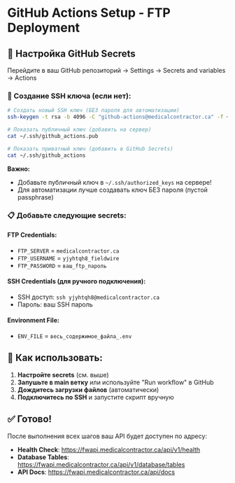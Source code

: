 # GitHub Actions Setup - FTP Deployment

## 🔧 Настройка GitHub Secrets

Перейдите в ваш GitHub репозиторий → Settings → Secrets and variables → Actions

### 🔑 Создание SSH ключа (если нет):

```bash
# Создать новый SSH ключ (БЕЗ пароля для автоматизации)
ssh-keygen -t rsa -b 4096 -C "github-actions@medicalcontractor.ca" -f ~/.ssh/github_actions -N ""

# Показать публичный ключ (добавить на сервер)
cat ~/.ssh/github_actions.pub

# Показать приватный ключ (добавить в GitHub Secrets)
cat ~/.ssh/github_actions
```

**Важно:** 
- Добавьте публичный ключ в `~/.ssh/authorized_keys` на сервере!
- Для автоматизации лучше создавать ключ БЕЗ пароля (пустой passphrase)

### 📋 Добавьте следующие secrets:

#### FTP Credentials:
- `FTP_SERVER` = `medicalcontractor.ca`
- `FTP_USERNAME` = `yjyhtqh8_fieldwire`
- `FTP_PASSWORD` = `ваш_ftp_пароль`

#### SSH Credentials (для ручного подключения):
- SSH доступ: `ssh yjyhtqh8@medicalcontractor.ca`
- Пароль: ваш SSH пароль

#### Environment File:
- `ENV_FILE` = `весь_содержимое_файла_.env`

## 🚀 Как использовать:

1. **Настройте secrets** (см. выше)
2. **Запушьте в main ветку** или используйте "Run workflow" в GitHub
3. **Дождитесь загрузки файлов** (автоматически)
4. **Подключитесь по SSH** и запустите скрипт вручную

## ✅ Готово!

После выполнения всех шагов ваш API будет доступен по адресу:
- **Health Check**: https://fwapi.medicalcontractor.ca/api/v1/health
- **Database Tables**: https://fwapi.medicalcontractor.ca/api/v1/database/tables
- **API Docs**: https://fwapi.medicalcontractor.ca/api/docs
